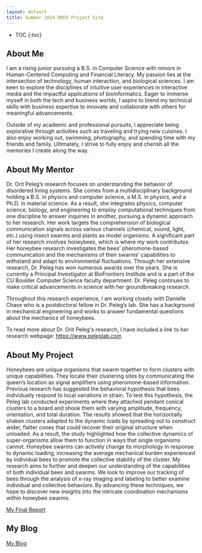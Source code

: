 ```yaml
---
layout: default
title: Summer 2024 DREU Project Site
---
```


* TOC
{:toc}

## About Me

I am a rising junior pursuing a B.S. in Computer Science with minors in Human-Centered Computing and Financial Literacy. My passion lies at the intersection of technology, human interaction, and biological sciences. I am keen to explore the disciplines of intuitive user experiences in interactive media and the impactful applications of bioinformatics. Eager to immerse myself in both the tech and business worlds, I aspire to blend my technical skills with business expertise to innovate and collaborate with others for meaningful advancements.

Outside of my academic and professional pursuits, I appreciate being explorative through activities such as traveling and trying new cuisines. I also enjoy working out, swimming, photography, and spending time with my friends and family. Ultimately, I strive to fully enjoy and cherish all the memories I create along the way.

## About My Mentor

Dr. Orit Peleg’s research focuses on understanding the behavior of disordered living systems. She comes from a multidisciplinary background holding a B.S. in physics and computer science, a M.S. in physics, and a Ph.D. in material science. As a result, she integrates physics, computer science, biology, and engineering to employ computational techniques from one discipline to answer inquiries in another, pursuing a dynamic approach to her research. Her work targets the comprehension of biological communication signals across various channels (chemical, sound, light, etc.) using insect swarms and plants as model organisms. A significant part of her research involves honeybees, which is where my work contributes. Her honeybee research investigates the bees’ pheromone-based communication and the mechanisms of their swarms’ capabilities to withstand and adapt to environmental fluctuations. Through her extensive research, Dr. Peleg has won numerous awards over the years. She is currently a Principal Investigator at BioFrontiers Institute and is a part of the CU Boulder Computer Science faculty department. Dr. Peleg continues to make critical advancements in science with her groundbreaking research.

Throughout this research experience, I am working closely with Danielle Chase who is a postdoctoral fellow in Dr. Peleg’s lab. She has a background in mechanical engineering and works to answer fundamental questions about the mechanics of honeybees.

To read more about Dr. Orit Peleg's research, I have included a link to her research webpage: https://www.peleglab.com

## About My Project

Honeybees are unique organisms that swarm together to form clusters with unique capabilities. They locate their clustering sites by communicating the queen’s location as signal amplifiers using pheromone-based information. Previous research has suggested the behavioral hypothesis that bees individually respond to local variations in strain. To test this hypothesis, the Peleg lab conducted experiments where they attached pendant conical clusters to a board and shook them with varying amplitude, frequency, orientation, and total duration. The results showed that the horizontally shaken clusters adapted to the dynamic loads by spreading out to construct wider, flatter cones that could recover their original structure when unloaded. As a result, the study highlighted how the collective dynamics of super-organisms allow them to function in ways that single organisms cannot. Honeybee swarms can actively change its morphology in response to dynamic loading, increasing the average mechanical burden experienced by individual bees to promote the collective stability of the cluster. My research aims to further and deepen our understanding of the capabilities of both individual bees and swarms. We look to improve our tracking of bees through the analysis of x-ray imaging and labeling to better examine individual and collective behaviors. By advancing these techniques, we hope to discover new insights into the intricate coordination mechanisms within honeybee swarms.

[My Final Report](files/RevisedDREUResearchPaper.pdf)

## My Blog

[My Blog](blog.html)
